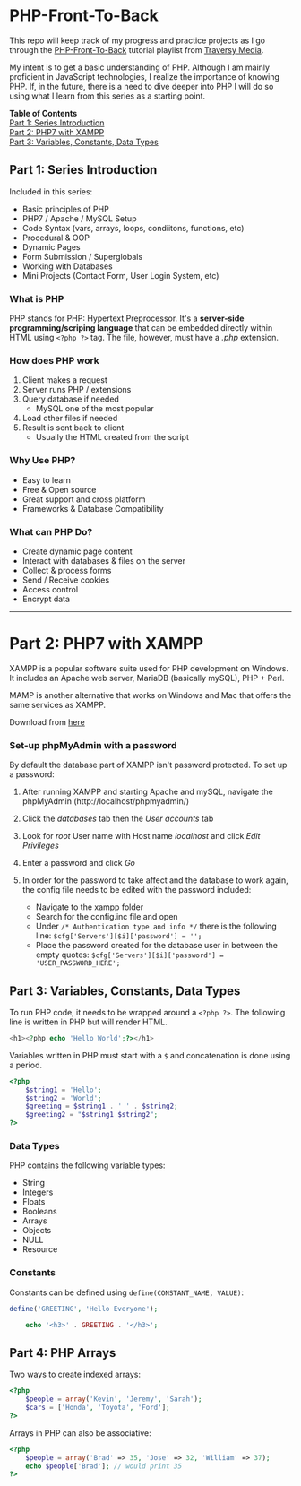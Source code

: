 # PHP-Front-To-Back

This repo will keep track of my progress and practice projects as I go through the [PHP-Front-To-Back](https://www.youtube.com/watch?v=oJbfyzaA2QA&list=PLillGF-Rfqbap2IB6ZS4BBBcYPagAjpjn) tutorial playlist from [Traversy Media](https://www.youtube.com/channel/UC29ju8bIPH5as8OGnQzwJyA).

My intent is to get a basic understanding of PHP.  Although I am mainly proficient in JavaScript technologies, I realize the importance of knowing PHP.  If, in the future, there is a need to dive deeper into PHP I will do so using what I learn from this series as a starting point.

**Table of Contents**       
[Part 1: Series Introduction](#part-1-series-introduction)          
[Part 2: PHP7 with XAMPP](#part-2-php7-with-xampp)       
[Part 3: Variables, Constants, Data Types](#part-3-variables-constants-data-types)


## Part 1: Series Introduction

Included in this series:

* Basic principles of PHP
* PHP7 / Apache / MySQL Setup
* Code Syntax (vars, arrays, loops, condiitons, functions, etc)
* Procedural & OOP
* Dynamic Pages
* Form Submission / Superglobals
* Working with Databases
* Mini Projects (Contact Form, User Login System, etc)

### What is PHP

PHP stands for PHP: Hypertext Preprocessor.  It's a **server-side programming/scriping language** that can be embedded directly within HTML using ```<?php ?>``` tag.  The file, however, must have a *.php* extension.

### How does PHP work

1.  Client makes a request
2.  Server runs PHP / extensions
3.  Query database if needed
    * MySQL one of the most popular
4.  Load other files if needed
5.  Result is sent back to client
    * Usually the HTML created from the script


### Why Use PHP?

*  Easy to learn
*  Free & Open source
*  Great support and cross platform
*  Frameworks & Database Compatibility

### What can PHP Do?

*  Create dynamic page content
*  Interact with databases & files on the server
*  Collect & process forms
*  Send / Receive cookies
*  Access control
*  Encrypt data

---

# Part 2: PHP7 with XAMPP

XAMPP is a popular software suite used for PHP development on Windows.  It includes an Apache web server, MariaDB (basically mySQL), PHP + Perl.

MAMP is another alternative that works on Windows and Mac that offers the same services as XAMPP.

Download from [here](https://www.apachefriends.org/index.html)

### Set-up phpMyAdmin with a password

By default the database part of XAMPP isn't password protected.  To set up a password:

1.  After running XAMPP and starting Apache and mySQL, navigate the phpMyAdmin (http://localhost/phpmyadmin/)

2.  Click the *databases* tab then the *User accounts* tab

3.  Look for *root* User name with Host name *localhost* and click *Edit Privileges*

4.  Enter a password and click *Go*

5.  In order for the password to take affect and the database to work again, the config file needs to be edited with the password included:
    *  Navigate to the xampp folder
    *  Search for the config.inc file and open
    *  Under ```/* Authentication type and info */``` there is the following line: ```$cfg['Servers'][$i]['password'] = '';```
    *  Place the password created for the database user in between the empty quotes: ```$cfg['Servers'][$i]['password'] = 'USER_PASSWORD_HERE';```


## Part 3: Variables, Constants, Data Types

To run PHP code, it needs to be wrapped around a ```<?php ?>```.  The following line is written in PHP but will render HTML.

```php
<h1><?php echo 'Hello World';?></h1>
```

Variables written in PHP must start with a ```$``` and concatenation is done using a period.

```php
<?php
    $string1 = 'Hello';
    $string2 = 'World';
    $greeting = $string1 . ' ' . $string2;
    $greeting2 = "$string1 $string2";
?>
```

### Data Types

PHP contains the following variable types:
* String
* Integers
* Floats
* Booleans
* Arrays
* Objects
* NULL
* Resource

### Constants

Constants can be defined using ```define(CONSTANT_NAME, VALUE)```:
```php
define('GREETING', 'Hello Everyone');

    echo '<h3>' . GREETING . '</h3>';
```

## Part 4: PHP Arrays

Two ways to create indexed arrays:
```php
<?php 
    $people = array('Kevin', 'Jeremy', 'Sarah');
    $cars = ['Honda', 'Toyota', 'Ford'];
?>
```

Arrays in PHP can also be associative:
```php
<?php 
    $people = array('Brad' => 35, 'Jose' => 32, 'William' => 37);
    echo $people['Brad']; // would print 35
?>
```